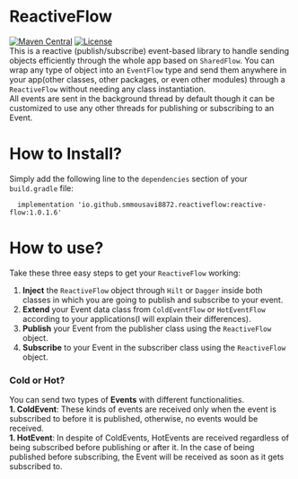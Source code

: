 # ReactiveFlow
[![Maven Central](https://img.shields.io/maven-central/v/io.github.smmousavi8872.reactiveflow/reactive-flow.svg?color=brightgreen)](https://search.maven.org/artifact/io.github.smmousavi8872.reactiveflow/reactive-flow)
[![License](https://img.shields.io/badge/License-Apache_2.0-blue.svg)](https://opensource.org/licenses/Apache-2.0)
<br/>This is a reactive (publish/subscribe) event-based library to handle sending objects efficiently through the whole app based on `SharedFlow`. You can wrap any type of object into an `EventFlow` type and send them anywhere in your app(other classes, other packages, or even other modules) through a `ReactiveFlow` without needing any
class instantiation.<br/>
All events are sent in the background thread by default though it can be customized to use any other threads for publishing or subscribing to an Event.

# How to Install?
Simply add the following line to the `dependencies` section of your `build.gradle` file:

```
  implementation 'io.github.smmousavi8872.reactiveflow:reactive-flow:1.0.1.6'
```

# How to use?
Take these three easy steps to get your `ReactiveFlow` working:
1. **Inject** the `ReactiveFlow` object through `Hilt` or `Dagger` inside both classes in which you are going to publish and subscribe to your event.
2. **Extend** your Event data class from `ColdEventFlow` or `HotEventFlow` according to your applications(I will explain their differences).
3. **Publish** your Event from the publisher class using the `ReactiveFlow` object.
4. **Subscribe** to your Event in the subscriber class using the `ReactiveFlow` object.

### Cold or Hot?<br/>
You can send two types of **Events** with different functionalities.<br/>
**1. ColdEvent**: These kinds of events are received only when the event is subscribed to before it is published, otherwise, no events would be received.<br/>
**1. HotEvent**: In despite of ColdEvents, HotEvents are received regardless of being subscribed before publishing or after it. In the case of being published before subscribing, the Event will be received as soon as it gets subscribed to.

